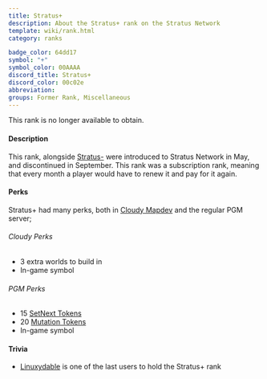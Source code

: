 ```yaml
---
title: Stratus+
description: About the Stratus+ rank on the Stratus Network
template: wiki/rank.html
category: ranks

badge_color: 64dd17
symbol: "+"
symbol_color: 00AAAA
discord_title: Stratus+
discord_color: 00c02e
abbreviation: 
groups: Former Rank, Miscellaneous
---
```


This rank is no longer available to obtain.

#### Description

This rank, alongside [Stratus-](https://mcresourcepile.github.io/addon-project/wiki/ranks/stratus_minus) were introduced to Stratus Network in May, and discontinued in September. This rank was a subscription rank, meaning that every month a player would have to renew it and pay for it again.

#### Perks

Stratus+ had many perks, both in [Cloudy Mapdev](https://mcresourcepile.github.io/addon-project/wiki/history) and the regular PGM server;

###### Cloudy Perks
- 3 extra worlds to build in
- In-game symbol 

###### PGM Perks
- 15 [SetNext Tokens](https://mcresourcepile.github.io/addon-project/wiki/gameplay/tokens#setnext-tokens)
- 20 [Mutation Tokens](https://mcresourcepile.github.io/addon-project/wiki/gameplay/tokens#mutation-tokens)
- In-game symbol

#### Trivia

- [Linuxydable](https://stratus.network/Linuxydable) is one of the last users to hold the Stratus+ rank
